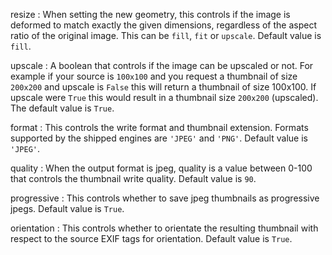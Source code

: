 
resize
:   When setting the new geometry, this controls if the image is deformed
    to match exactly the given dimensions, regardless of the aspect ratio
    of the original image.
    This can be `fill`, `fit` or `upscale`.
    Default value is `fill`.

upscale
:   A boolean that controls if the image can be upscaled or not.
    For example if your source is `100x100` and you request a thumbnail
    of size `200x200` and upscale is `False` this will return a
    thumbnail of size 100x100.
    If upscale were `True` this would result in a thumbnail size
    `200x200` (upscaled).
    The default value is `True`.

format
:   This controls the write format and thumbnail extension. Formats
    supported by the shipped engines are `'JPEG'` and `'PNG'`.
    Default value is `'JPEG'`.

quality
:   When the output format is jpeg, quality is a value between 0-100
    that controls the thumbnail write quality.
    Default value is `90`.

progressive
:   This controls whether to save jpeg thumbnails as progressive jpegs.
    Default value is `True`.

orientation
:   This controls whether to orientate the resulting thumbnail with
    respect to the source EXIF tags for orientation.
    Default value is `True`.
